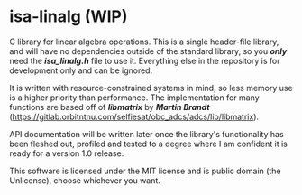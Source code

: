 # isa-linalg (WIP)
C library for linear algebra operations. 
This is a single header-file library, and will have no dependencies outside of the standard library, so you ***only*** need the ***isa_linalg.h*** file to use it. 
Everything else in the repository is for development only and can be ignored.

It is written with resource-constrained systems in mind, so less memory use is a higher priority than performance.
The implementation for many functions are based off of ***libmatrix*** by ***Martin Brandt*** (https://gitlab.orbitntnu.com/selfiesat/obc_adcs/adcs/lib/libmatrix).

API documentation will be written later once the library's functionality has been fleshed out, profiled and tested to a degree where I am confident it is ready for a version 1.0 release.

This software is licensed under the MIT license and is public domain (the Unlicense), choose whichever you want.
